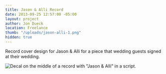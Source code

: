 ```yaml
---
title: Jason & Alli Record
date: 2013-09-25 12:57:00 -05:00
layout: project
author: Jon Dueck
location: Freelance
thumb: "/uploads/jason-alli-1.png"
hidden: true
---
```


Record cover design for Jason & Alli for a piece that wedding guests signed at their wedding.

![Decal on the middle of a record with "Jason & Alli" in a script.](/uploads/jason-alli-1.png)
